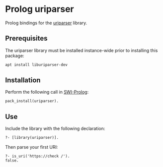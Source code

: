 # Prolog uriparser

Prolog bindings for the [uriparser]() library.

## Prerequisites

The uriparser library must be installed instance-wide prior to
installing this package:

```sh
apt install liburiparser-dev
```

## Installation

Perform the following call in [SWI-Prolog](http://www.swi-prolog.org):

```pl
pack_install(uriparser).
```

## Use

Include the library with the following declaration:

```pl
?- [library(uriparser)].
```

Then parse your first URI:

```
?- is_uri('https://check /').
false.
```
